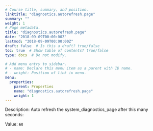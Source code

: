 ```yaml
---
# Course title, summary, and position.
linktitle: "diagnostics.autorefresh.page"
summary: ""
weight: 1
# Page metadata.
title: "diagnostics.autorefresh.page"
date: "2018-09-09T00:00:00Z"
lastmod: "2018-09-09T00:00:00Z"
draft: false  # Is this a draft? true/false
toc: true  # Show table of contents? true/false
type: docs  # Do not modify.

# Add menu entry to sidebar.
# - name: Declare this menu item as a parent with ID name.
# - weight: Position of link in menu.
menu:
  properties:
    parent: Properties
    name: "diagnostics.autorefresh.page"
    weight: 1
---
```


Description: Auto refresh the system_diagnostics_page after this many seconds:


Value: `60`